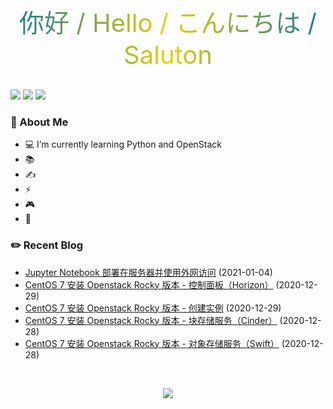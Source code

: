 <div class="this-div" style="
    background-image: -webkit-linear-gradient(
        left,
        #147B96,
        #E6D205 25%,
        #147B96 50%,
        #E6D205 75%,
        #147B96
    );
    -webkit-text-fill-color: transparent;
    -webkit-background-clip: text;
    -webkit-background-size: 200% 100%;
    -webkit-animation: maskedAnimation 4s infinite linear;
    font-size: 40px;
    text-align: center;">
    你好 /
    Hello /
    こんにちは /
    Saluton
</div>

<br />

<p>
    <img src="https://komarev.com/ghpvc/?username=jckling&color=brightgreen">
    <img src="https://img.shields.io/github/last-commit/jckling/jckling?style=flat">
    <img src="https://travis-ci.com/jckling/jckling.svg?branch=main">
</p>

### 🎉 About Me

- 💻 I’m currently learning Python and OpenStack
- 📚
- ✍
- ⚡
- 🎮
- 🌈

### ✏️ Recent Blog

<!-- blog starts -->
- [Jupyter Notebook 部署在服务器并使用外网访问](https://jckling.github.io/2021/01/04/ProblemSolve/jupyter-notebook+remote-server/) (2021-01-04)
- [CentOS 7 安装 Openstack Rocky 版本 - 控制面板（Horizon）](https://jckling.github.io/2020/12/29/OpenStack/CentOS7+OpenStack(Rocky)-8/) (2020-12-29)
- [CentOS 7 安装 Openstack Rocky 版本 - 创建实例](https://jckling.github.io/2020/12/29/OpenStack/CentOS7+OpenStack(Rocky)-7/) (2020-12-29)
- [CentOS 7 安装 Openstack Rocky 版本 - 块存储服务（Cinder）](https://jckling.github.io/2020/12/28/OpenStack/CentOS7+OpenStack(Rocky)-6/) (2020-12-28)
- [CentOS 7 安装 Openstack Rocky 版本 - 对象存储服务（Swift）](https://jckling.github.io/2020/12/28/OpenStack/CentOS7+OpenStack(Rocky)-5/) (2020-12-28)
<!-- blog ends -->

<br />

<p align="center">
    <img align="center" src="https://github-readme-stats.vercel.app/api?username=jckling&show_icons=true" />
</p>